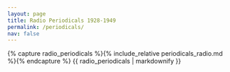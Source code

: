 ```yaml
---
layout: page
title: Radio Periodicals 1928-1949
permalink: /periodicals/
nav: false
---
```


{% capture radio_periodicals %}{% include_relative periodicals_radio.md %}{% endcapture %}
{{ radio_periodicals | markdownify }}
